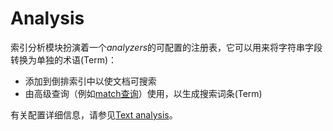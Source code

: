 # Analysis

索引分析模块扮演着一个*analyzers*的可配置的注册表，它可以用来将字符串字段转换为单独的术语(Term)：

- 添加到倒排索引中以使文档可搜索
- 由高级查询（例如[match查询](#)）使用，以生成搜索词条(Term)

有关配置详细信息，请参见[Text analysis](#)。